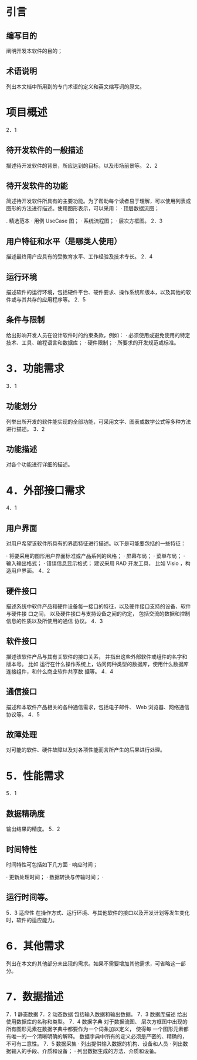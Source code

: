 
# 引言
## 编写目的
阐明开发本软件的目的；


## 术语说明
列出本文档中所用到的专门术语的定义和英文缩写词的原文。

# 项目概述
2．1
## 待开发软件的一般描述
描述待开发软件的背景，所应达到的目标，以及市场前景等。
2．2
## 待开发软件的功能
简述待开发软件所具有的主要功能。为了帮助每个读者易于理解，可以使用列表或
图形的方法进行描述。使用图形表示，可以采用：
·
顶层数据流图；

.
精选范本
·
用例
UseCase
图；
·
系统流程图；
·
层次方框图。
2．3
## 用户特征和水平（是哪类人使用）
描述最终用户应具有的受教育水平、工作经验及技术专长。
2．4
## 运行环境
描述软件的运行环境，包括硬件平台、硬件要求、操作系统和版本，以及其他的软
件或与其共存的应用程序等。
2．5
## 条件与限制
给出影响开发人员在设计软件时的约束条款，例如：
·
必须使用或避免使用的特定技术、工具、编程语言和数据库；
·
硬件限制；
·
所要求的开发规范或标准。
# 3．功能需求
3．1
## 功能划分
列举出所开发的软件能实现的全部功能，可采用文字、图表或数学公式等多种方法
进行描述。
3．2
## 功能描述
对各个功能进行详细的描述。
# 4．外部接口需求
4．1
## 用户界面
对用户希望该软件所具有的界面特征进行描述。以下是可能要包括的一些特征：

·
将要采用的图形用户界面标准或产品系列的风格；
·
屏幕布局；
·
菜单布局；
·
输入输出格式；
·
错误信息显示格式；
建议采用
RAD
开发工具，
比如
Visio
，构造用户界面。
4．2
## 硬件接口
描述系统中软件产品和硬件设备每一接口的特征，以及硬件接口支持的设备、软件与硬件接
口之间，
以及硬件接口与支持设备之间的约定，
包括交流的数据和控制信息的性质以及所使用的通信
协议。
4．3
## 软件接口
描述该软件产品与其有关软件的接口关系，
并指出这些外部软件或组件的名字和版本号。
比如
运行在什么操作系统上，访问何种类型的数据库，使用什么数据库连接组件，和什么商业软件共享数
据等。
4．4
## 通信接口
描述和本软件产品相关的各种通信需求，包括电子邮件、
Web
浏览器、网络通信协议等。
4．5
## 故障处理
对可能的软件、硬件故障以及对各项性能而言所产生的后果进行处理。
# 5．性能需求
5．1
## 数据精确度
输出结果的精度。
5．2
## 时间特性
时间特性可包括如下几方面
·
响应时间；

·
更新处理时间；
·
数据转换与传输时间；
·
## 运行时间等。
5．3
适应性
在操作方式、运行环境、与其他软件的接口以及开发计划等发生变化时，软件的适应能力。
# 6．其他需求
列出在本文的其他部分未出现的需求。如果不需要增加其他需求，可省略这一部分。
# 7．数据描述
7．1
静态数据
7．2
动态数据
包括输入数据和输出数据。
7．3
数据库描述
给出使用数据库的名称和类型。
7．4
数据字典
对于数据流图、
层次方框图中出现的所有图形元素在数据字典中都要作为一个词条加以定义，
使得每
一个图形元素都有唯一的一个清晰明确的解释。
数据字典中所有的定义必须是严密的、精确的，不可有二意性。
7．5
数据采集
·
列出提供输入数据的机构、设备和人员
·
列出数据输入的手段、介质和设备；
·
列出数据生成的方法、介质和设备。

 
